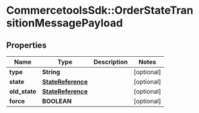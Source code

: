 # CommercetoolsSdk::OrderStateTransitionMessagePayload

## Properties
Name | Type | Description | Notes
------------ | ------------- | ------------- | -------------
**type** | **String** |  | [optional] 
**state** | [**StateReference**](StateReference.md) |  | [optional] 
**old_state** | [**StateReference**](StateReference.md) |  | [optional] 
**force** | **BOOLEAN** |  | [optional] 

